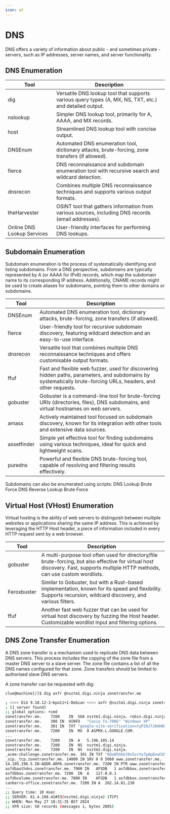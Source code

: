```yaml
---
icon: at
---
```


# DNS

DNS offers a variety of information about public - and sometimes private - servers, such as IP addresses, server names, and server functionality.

## DNS Enumeration

| Tool                       | Description                                                                                             |
| -------------------------- | ------------------------------------------------------------------------------------------------------- |
| dig                        | Versatile DNS lookup tool that supports various query types (A, MX, NS, TXT, etc.) and detailed output. |
| nslookup                   | Simpler DNS lookup tool, primarily for A, AAAA, and MX records.                                         |
| host                       | Streamlined DNS lookup tool with concise output.                                                        |
| DNSEnum                    | Automated DNS enumeration tool, dictionary attacks, brute-forcing, zone transfers (if allowed).         |
| fierce                     | DNS reconnaissance and subdomain enumeration tool with recursive search and wildcard detection.         |
| dnsrecon                   | Combines multiple DNS reconnaissance techniques and supports various output formats.                    |
| theHarvester               | OSINT tool that gathers information from various sources, including DNS records (email addresses).      |
| Online DNS Lookup Services | User-friendly interfaces for performing DNS lookups.                                                    |

## Subdomain Enumeration

Subdomain enumeration is the process of systematically identifying and listing subdomains. From a DNS perspective, subdomains are typically represented by A (or AAAA for IPv6) records, which map the subdomain name to its corresponding IP address. Additionally, CNAME records might be used to create aliases for subdomains, pointing them to other domains or subdomains.

| Tool        | Description                                                                                                                                                    |
| ----------- | -------------------------------------------------------------------------------------------------------------------------------------------------------------- |
| DNSEnum     | Automated DNS enumeration tool, dictionary attacks, brute-forcing, zone transfers (if allowed).                                                                |
| fierce      | User-friendly tool for recursive subdomain discovery, featuring wildcard detection and an easy-to-use interface.                                               |
| dnsrecon    | Versatile tool that combines multiple DNS reconnaissance techniques and offers customisable output formats.                                                    |
| ffuf        | Fast and flexible web fuzzer, used for discovering hidden paths, parameters, and subdomains by systematically brute-forcing URLs, headers, and other requests. |
| gobuster    | Gobuster is a command-line tool for brute-forcing URIs (directories, files), DNS subdomains, and virtual hostnames on web servers.                             |
| amass       | Actively maintained tool focused on subdomain discovery, known for its integration with other tools and extensive data sources.                                |
| assetfinder | Simple yet effective tool for finding subdomains using various techniques, ideal for quick and lightweight scans.                                              |
| puredns     | Powerful and flexible DNS brute-forcing tool, capable of resolving and filtering results effectively.                                                          |

Subdomains can also be enumerated using scripts: DNS Lookup Brute Force DNS Reverse Lookup Brute Force

## Virtual Host (VHost) Enumeration

Virtual hosting is the ability of web servers to distinguish between multiple websites or applications sharing the same IP address. This is achieved by leveraging the HTTP Host header, a piece of information included in every HTTP request sent by a web browser.

| Tool        | Description                                                                                                                                                                      |
| ----------- | -------------------------------------------------------------------------------------------------------------------------------------------------------------------------------- |
| gobuster    | A multi-purpose tool often used for directory/file brute-forcing, but also effective for virtual host discovery. Fast, supports multiple HTTP methods, can use custom wordlists. |
| Feroxbuster | Similar to Gobuster, but with a Rust-based implementation, known for its speed and flexibility. Supports recursion, wildcard discovery, and various filters.                     |
| ffuf        | Another fast web fuzzer that can be used for virtual host discovery by fuzzing the Host header. Customizable wordlist input and filtering options.                               |

## DNS Zone Transfer Enumeration

A DNS zone transfer is a mechanism used to replicate DNS data between DNS servers. This process includes the copying of the zone file from a master DNS server to a slave server. The zone file contains a list of all the DNS names configured for that zone. Zone transfers should be limited to authorised slave DNS servers.

A zone transfer can be requested with dig:

```bash
clue@machine[/]$ dig axfr @nsztm1.digi.ninja zonetransfer.me

; <<>> DiG 9.18.12-1~bpo11+1-Debian <<>> axfr @nsztm1.digi.ninja zonetransfer.me
; (1 server found)
;; global options: +cmd
zonetransfer.me.	7200	IN	SOA	nsztm1.digi.ninja. robin.digi.ninja. 2019100801 172800 900 1209600 3600
zonetransfer.me.	300	IN	HINFO	"Casio fx-700G" "Windows XP"
zonetransfer.me.	301	IN	TXT	"google-site-verification=tyP28J7JAUHA9fw2sHXMgcCC0I6XBmmoVi04VlMewxA"
zonetransfer.me.	7200	IN	MX	0 ASPMX.L.GOOGLE.COM.
...
zonetransfer.me.	7200	IN	A	5.196.105.14
zonetransfer.me.	7200	IN	NS	nsztm1.digi.ninja.
zonetransfer.me.	7200	IN	NS	nsztm2.digi.ninja.
_acme-challenge.zonetransfer.me. 301 IN	TXT	"6Oa05hbUJ9xSsvYy7pApQvwCUSSGgxvrbdizjePEsZI"
_sip._tcp.zonetransfer.me. 14000 IN	SRV	0 0 5060 www.zonetransfer.me.
14.105.196.5.IN-ADDR.ARPA.zonetransfer.me. 7200	IN PTR www.zonetransfer.me.
asfdbauthdns.zonetransfer.me. 7900 IN	AFSDB	1 asfdbbox.zonetransfer.me.
asfdbbox.zonetransfer.me. 7200	IN	A	127.0.0.1
asfdbvolume.zonetransfer.me. 7800 IN	AFSDB	1 asfdbbox.zonetransfer.me.
canberra-office.zonetransfer.me. 7200 IN A	202.14.81.230
...
;; Query time: 10 msec
;; SERVER: 81.4.108.41#53(nsztm1.digi.ninja) (TCP)
;; WHEN: Mon May 27 18:31:35 BST 2024
;; XFR size: 50 records (messages 1, bytes 2085)
```
